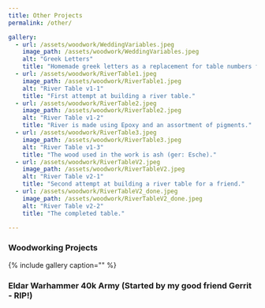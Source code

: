 ```yaml
---
title: Other Projects
permalink: /other/

gallery:
  - url: /assets/woodwork/WeddingVariables.jpeg
    image_path: /assets/woodwork/WeddingVariables.jpeg
    alt: "Greek Letters"
    title: "Homemade greek letters as a replacement for table numbers for our wedding."
  - url: /assets/woodwork/RiverTable1.jpeg
    image_path: /assets/woodwork/RiverTable1.jpeg
    alt: "River Table v1-1"
    title: "First attempt at building a river table."
  - url: /assets/woodwork/RiverTable2.jpeg
    image_path: /assets/woodwork/RiverTable2.jpeg
    alt: "River Table v1-2"
    title: "River is made using Epoxy and an assortment of pigments."
  - url: /assets/woodwork/RiverTable3.jpeg
    image_path: /assets/woodwork/RiverTable3.jpeg
    alt: "River Table v1-3"
    title: "The wood used in the work is ash (ger: Esche)."
  - url: /assets/woodwork/RiverTableV2.jpeg
    image_path: /assets/woodwork/RiverTableV2.jpeg
    alt: "River Table v2-1"
    title: "Second attempt at building a river table for a friend."
  - url: /assets/woodwork/RiverTableV2_done.jpeg
    image_path: /assets/woodwork/RiverTableV2_done.jpeg
    alt: "River Table v2-2"
    title: "The completed table."

---
```



### Woodworking Projects

{% include gallery caption="" %}


### Eldar Warhammer 40k Army (Started by my good friend Gerrit - RIP!)


